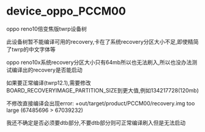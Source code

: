 # device_oppo_PCCM00
oppo reno10倍变焦版twrp设备树

此设备树暂不能编译可用的recovery,卡在了系统recovery分区大小不足,即使精简了twrp的中文字体等

oppo reno10x系统recovery分区大小只有64mb所以也无法刷入,所以也没办法测试编译出的recovery是否能启动

如果要正常编译(twrp12.1),需要修改BOARD_RECOVERYIMAGE_PARTITION_SIZE到更大值,例如134217728(120mb)

不修改直接编译会出现error: +out/target/product/PCCM00/recovery.img too large (67485696 > 67039232)

我还不确定是否必须要dtb部分,不要dtb部分则可正常编译刷入但是无法启动
